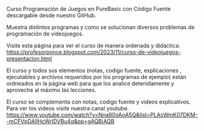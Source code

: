 Curso Programación de Juegos en PureBasic con Código Fuente descargable desde nuestro GitHub. 

Muestra distintos programas y como se solucionan diversos problemas de programación de videojuegos.

Visite esta página para ver el curso de manera ordenada y didáctica:
https://profesorponce.blogspot.com/2023/11/curso-de-videojuegos-presentacion.html

El curso y todos sus elementos (notas, codigo fuente, explicaciones , ejecutables y archivos requeridos por los programas de ejemplo) están ordneados en la página web para que los analice detenidamente y aproveche al máximo las lecciones.

El curso se complementa con notas, codigo fuente y videos explicativos. Para ver los videos visite nuestra canal youtube.
https://www.youtube.com/watch?v=Nna80oAoA5Q&list=PLAcWmK07DKM--mCFVpDAlIHcWrIDVBu4q&pp=gAQBiAQB


